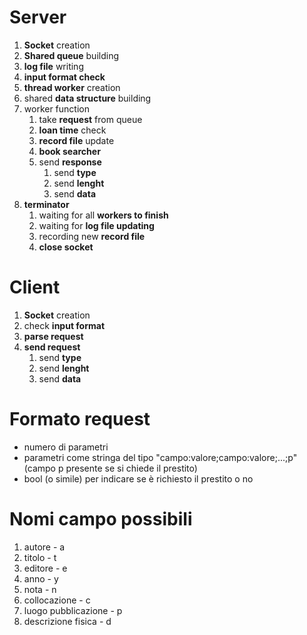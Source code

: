 # Server
1. **Socket** creation
2. **Shared queue** building
3. **log file** writing
4. **input format check**
5. **thread worker** creation
6. shared **data structure** building
7. worker function
    1. take **request** from queue
    2. **loan time** check
    3. **record file** update
    4. **book searcher**
    5. send **response**
        1. send **type**
        2. send **lenght**
        3. send **data**
8. **terminator**
    1. waiting for all **workers to finish**
    2. waiting for **log file updating**
    3. recording new **record file**
    4. **close socket**

# Client
1. **Socket** creation
2. check **input format**
3. **parse request**
4. **send request**
    1. send **type**
    2. send **lenght**
    3. send **data**

# Formato request
- numero di parametri
- parametri come stringa del tipo "campo:valore;campo:valore;...;p" (campo p presente se si chiede il prestito)
- bool (o simile) per indicare se è richiesto il prestito o no

# Nomi campo possibili
1. autore - a
2. titolo - t
3. editore - e
4. anno - y
5. nota - n
6. collocazione - c
7. luogo pubblicazione - p
8. descrizione fisica - d





   